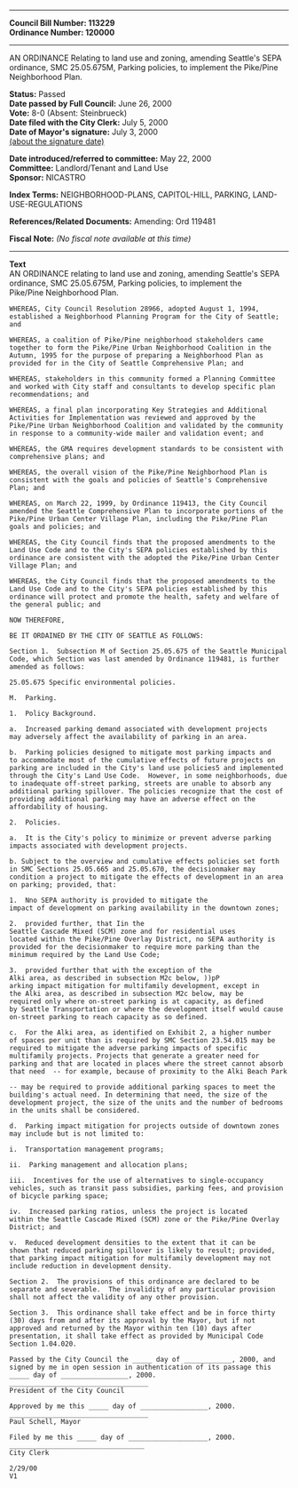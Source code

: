 * * * * *  
  
**Council Bill Number: [](#h0)[](#h2)113229**   
**Ordinance Number: 120000**  
  
* * * * *  
  
AN ORDINANCE Relating to land use and zoning, amending Seattle's SEPA ordinance, SMC 25.05.675M, Parking policies, to implement the Pike/Pine Neighborhood Plan.  
  
**Status:** Passed   
**Date passed by Full Council:** June 26, 2000   
**Vote:** 8-0 (Absent: Steinbrueck)   
**Date filed with the City Clerk:** July 5, 2000   
**Date of Mayor's signature:** July 3, 2000   
[(about the signature date)](/~public/approvaldate.htm)   
  
  
**Date introduced/referred to committee:** May 22, 2000   
**Committee:** Landlord/Tenant and Land Use   
**Sponsor:** NICASTRO   
  
**Index Terms:** NEIGHBORHOOD-PLANS, CAPITOL-HILL, PARKING, LAND-USE-REGULATIONS  
  
**References/Related Documents:** Amending: Ord 119481  
  
**Fiscal Note:** *(No fiscal note available at this time)*  
  
* * * * *  
  
**Text**  
    AN ORDINANCE relating to land use and zoning, amending Seattle's SEPA  
    ordinance, SMC 25.05.675M, Parking policies, to implement the  
    Pike/Pine Neighborhood Plan.  
  
    WHEREAS, City Council Resolution 28966, adopted August 1, 1994,  
    established a Neighborhood Planning Program for the City of Seattle;  
    and  
  
    WHEREAS, a coalition of Pike/Pine neighborhood stakeholders came  
    together to form the Pike/Pine Urban Neighborhood Coalition in the  
    Autumn, 1995 for the purpose of preparing a Neighborhood Plan as  
    provided for in the City of Seattle Comprehensive Plan; and  
  
    WHEREAS, stakeholders in this community formed a Planning Committee  
    and worked with City staff and consultants to develop specific plan  
    recommendations; and  
  
    WHEREAS, a final plan incorporating Key Strategies and Additional  
    Activities for Implementation was reviewed and approved by the  
    Pike/Pine Urban Neighborhood Coalition and validated by the community  
    in response to a community-wide mailer and validation event; and  
  
    WHEREAS, the GMA requires development standards to be consistent with  
    comprehensive plans; and  
  
    WHEREAS, the overall vision of the Pike/Pine Neighborhood Plan is  
    consistent with the goals and policies of Seattle's Comprehensive  
    Plan; and  
  
    WHEREAS, on March 22, 1999, by Ordinance 119413, the City Council  
    amended the Seattle Comprehensive Plan to incorporate portions of the  
    Pike/Pine Urban Center Village Plan, including the Pike/Pine Plan  
    goals and policies; and  
  
    WHEREAS, the City Council finds that the proposed amendments to the  
    Land Use Code and to the City's SEPA policies established by this  
    ordinance are consistent with the adopted the Pike/Pine Urban Center  
    Village Plan; and  
  
    WHEREAS, the City Council finds that the proposed amendments to the  
    Land Use Code and to the City's SEPA policies established by this  
    ordinance will protect and promote the health, safety and welfare of  
    the general public; and  
  
    NOW THEREFORE,  
  
    BE IT ORDAINED BY THE CITY OF SEATTLE AS FOLLOWS:  
  
    Section 1.  Subsection M of Section 25.05.675 of the Seattle Municipal  
    Code, which Section was last amended by Ordinance 119481, is further  
    amended as follows:  
  
    25.05.675 Specific environmental policies.  
  
    M.  Parking.  
  
    1.  Policy Background.  
  
    a.  Increased parking demand associated with development projects  
    may adversely affect the availability of parking in an area.  
  
    b.  Parking policies designed to mitigate most parking impacts and  
    to accommodate most of the cumulative effects of future projects on  
    parking are included in the City's land use policies5 and implemented  
    through the City's Land Use Code.  However, in some neighborhoods, due  
    to inadequate off-street parking, streets are unable to absorb any  
    additional parking spillover. The policies recognize that the cost of  
    providing additional parking may have an adverse effect on the  
    affordability of housing.  
  
    2.  Policies.  
  
    a.  It is the City's policy to minimize or prevent adverse parking  
    impacts associated with development projects.  
  
    b. Subject to the overview and cumulative effects policies set forth  
    in SMC Sections 25.05.665 and 25.05.670, the decisionmaker may  
    condition a project to mitigate the effects of development in an area  
    on parking; provided, that:  
  
    1.  Nno SEPA authority is provided to mitigate the  
    impact of development on parking availability in the downtown zones;  
  
    2.  provided further, that Iin the   
    Seattle Cascade Mixed (SCM) zone and for residential uses  
    located within the Pike/Pine Overlay District, no SEPA authority is  
    provided for the decisionmaker to require more parking than the  
    minimum required by the Land Use Code;  
  
    3.  provided further that with the exception of the  
    Alki area, as described in subsection M2c below, ))pP  
    arking impact mitigation for multifamily development, except in  
    the Alki area, as described in subsection M2c below, may be  
    required only where on-street parking is at capacity, as defined  
    by Seattle Transportation or where the development itself would cause  
    on-street parking to reach capacity as so defined.  
  
    c.  For the Alki area, as identified on Exhibit 2, a higher number  
    of spaces per unit than is required by SMC Section 23.54.015 may be  
    required to mitigate the adverse parking impacts of specific  
    multifamily projects. Projects that generate a greater need for  
    parking and that are located in places where the street cannot absorb  
    that need  -- for example, because of proximity to the Alki Beach Park  
  
    -- may be required to provide additional parking spaces to meet the  
    building's actual need. In determining that need, the size of the  
    development project, the size of the units and the number of bedrooms  
    in the units shall be considered.  
  
    d.  Parking impact mitigation for projects outside of downtown zones  
    may include but is not limited to:  
  
    i.  Transportation management programs;  
  
    ii.  Parking management and allocation plans;  
  
    iii.  Incentives for the use of alternatives to single-occupancy  
    vehicles, such as transit pass subsidies, parking fees, and provision  
    of bicycle parking space;  
  
    iv.  Increased parking ratios, unless the project is located  
    within the Seattle Cascade Mixed (SCM) zone or the Pike/Pine Overlay  
    District; and  
  
    v.  Reduced development densities to the extent that it can be  
    shown that reduced parking spillover is likely to result; provided,  
    that parking impact mitigation for multifamily development may not  
    include reduction in development density.  
  
    Section 2.  The provisions of this ordinance are declared to be  
    separate and severable.  The invalidity of any particular provision  
    shall not affect the validity of any other provision.  
  
    Section 3.  This ordinance shall take effect and be in force thirty  
    (30) days from and after its approval by the Mayor, but if not  
    approved and returned by the Mayor within ten (10) days after  
    presentation, it shall take effect as provided by Municipal Code  
    Section 1.04.020.  
  
    Passed by the City Council the _____ day of ____________, 2000, and  
    signed by me in open session in authentication of its passage this  
    _____ day of _________________, 2000.  
    ___________________________________  
    President of the City Council  
  
    Approved by me this _____ day of _________________, 2000.  
    ___________________________________  
    Paul Schell, Mayor  
  
    Filed by me this _____ day of ____________________, 2000.  
    __________________________________  
    City Clerk  
  
    2/29/00  
    V1  
